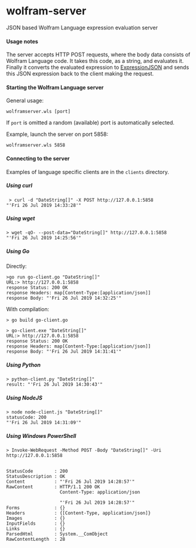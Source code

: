 # wolfram-server

JSON based Wolfram Language expression evaluation server

#### Usage notes

The server accepts HTTP POST requests, where the body data consists of Wolfram Language code.
It takes this code, as a string, and evaluates it. Finally it converts the evaluated expression
to [ExpressionJSON](https://reference.wolfram.com/language/ref/format/ExpressionJSON.html) and
sends this JSON expression back to the client making the request.

#### Starting the Wolfram Language server

General usage:

```
wolframserver.wls [port]
```

If `port` is omitted a random (available) port is automatically selected.

Example, launch the server on port 5858:

```
wolframserver.wls 5858
```

#### Connecting to the server

Examples of language specific clients are in the `clients` directory.

##### Using curl

```
 > curl -d "DateString[]" -X POST http://127.0.0.1:5858
"'Fri 26 Jul 2019 14:33:28'"
```

##### Using wget

```
> wget -qO- --post-data="DateString[]" http://127.0.0.1:5858
"'Fri 26 Jul 2019 14:25:56'"
```

##### Using Go

Directly:

```
>go run go-client.go "DateString[]"
URL:> http://127.0.0.1:5858
response Status: 200 OK
response Headers: map[Content-Type:[application/json]]
response Body: "'Fri 26 Jul 2019 14:32:25'"

```

With compilation:

```
> go build go-client.go

> go-client.exe "DateString[]"
URL:> http://127.0.0.1:5858
response Status: 200 OK
response Headers: map[Content-Type:[application/json]]
response Body: "'Fri 26 Jul 2019 14:31:41'"

```


##### Using Python

```
> python-client.py "DateString[]"
result: "'Fri 26 Jul 2019 14:30:43'"
```

##### Using NodeJS

```
> node node-client.js "DateString[]"
statusCode: 200
"'Fri 26 Jul 2019 14:31:09'"
```

##### Using Windows PowerShell

```
> Invoke-WebRequest -Method POST -Body "DateString[]" -Uri http://127.0.0.1:5858


StatusCode        : 200
StatusDescription : OK
Content           : "'Fri 26 Jul 2019 14:28:57'"
RawContent        : HTTP/1.1 200 OK
                    Content-Type: application/json

                    "'Fri 26 Jul 2019 14:28:57'"
Forms             : {}
Headers           : {[Content-Type, application/json]}
Images            : {}
InputFields       : {}
Links             : {}
ParsedHtml        : System.__ComObject
RawContentLength  : 28
```

